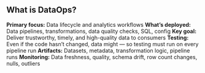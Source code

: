 <title>DataOps</title>

<h2>What is DataOps?</h2>
<b>Primary focus:</b> Data lifecycle and analytics workflows
<b>What’s deployed:</b> Data pipelines, transformations, data quality checks, SQL, config
<b>Key goal:</b> Deliver trustworthy, timely, and high-quality data to consumers
<b>Testing:</b> Even if the code hasn’t changed, data might — so testing must run on every pipeline run
<b>Artifacts:</b> Datasets, metadata, transformation logic, pipeline runs
<b>Monitoring:</b> Data freshness, quality, schema drift, row count changes, nulls, outliers

